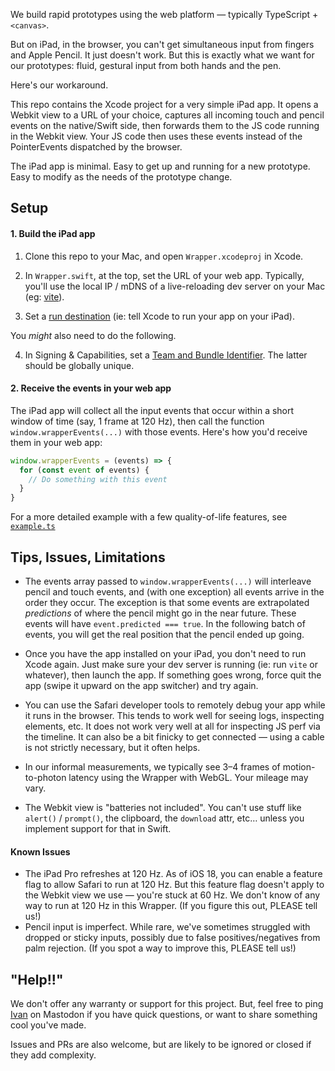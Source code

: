 We build rapid prototypes using the web platform — typically TypeScript + `<canvas>`.

But on iPad, in the browser, you can't get simultaneous input from fingers and Apple Pencil. It just doesn't work. But this is exactly what we want for our prototypes: fluid, gestural input from both hands and the pen.

Here's our workaround.

This repo contains the Xcode project for a very simple iPad app. It opens a Webkit view to a URL of your choice, captures all incoming touch and pencil events on the native/Swift side, then forwards them to the JS code running in the Webkit view. Your JS code then uses these events instead of the PointerEvents dispatched by the browser.

The iPad app is minimal. Easy to get up and running for a new prototype. Easy to modify as the needs of the prototype change.

## Setup

#### 1. Build the iPad app

1. Clone this repo to your Mac, and open `Wrapper.xcodeproj` in Xcode.

2. In `Wrapper.swift`, at the top, set the URL of your web app. Typically, you'll use the local IP / mDNS of a live-reloading dev server on your Mac (eg: [vite](https://vite.dev)).

3. Set a [run destination](https://developer.apple.com/documentation/xcode/building-and-running-an-app) (ie: tell Xcode to run your app on your iPad).

You *might* also need to do the following.

4. In Signing & Capabilities, set a [Team and Bundle Identifier](https://developer.apple.com/documentation/xcode/preparing-your-app-for-distribution). The latter should be globally unique.

#### 2. Receive the events in your web app

The iPad app will collect all the input events that occur within a short window of time (say, 1 frame at 120 Hz), then call the function `window.wrapperEvents(...)` with those events. Here's how you'd receive them in your web app:

```javascript
window.wrapperEvents = (events) => {
  for (const event of events) {
    // Do something with this event
  }
}
```

For a more detailed example with a few quality-of-life features, see [`example.ts`](/inkandswitch/wrapper/blob/main/example.ts)

## Tips, Issues, Limitations

* The events array passed to `window.wrapperEvents(...)` will interleave pencil and touch events, and (with one exception) all events arrive in the order they occur. The exception is that some events are extrapolated *predictions* of where the pencil might go in the near future. These events will have `event.predicted === true`. In the following batch of events, you will get the real position that the pencil ended up going.
* Once you have the app installed on your iPad, you don't need to run Xcode again. Just make sure your dev server is running (ie: run `vite` or whatever), then launch the app. If something goes wrong, force quit the app (swipe it upward on the app switcher) and try again.
* You can use the Safari developer tools to remotely debug your app while it runs in the browser. This tends to work well for seeing logs, inspecting elements, etc. It does not work very well at all for inspecting JS perf via the timeline. It can also be a bit finicky to get connected — using a cable is not strictly necessary, but it often helps.
* In our informal measurements, we typically see 3–4 frames of motion-to-photon latency using the Wrapper with WebGL. Your mileage may vary.

* The Webkit view is "batteries not included". You can't use stuff like `alert()` / `prompt()`, the clipboard, the `download` attr, etc… unless you implement support for that in Swift.

#### Known Issues
* The iPad Pro refreshes at 120 Hz. As of iOS 18, you can enable a feature flag to allow Safari to run at 120 Hz. But this feature flag doesn't apply to the Webkit view we use — you're stuck at 60 Hz. We don't know of any way to run at 120 Hz in this Wrapper. (If you figure this out, PLEASE tell us!)
* Pencil input is imperfect. While rare, we've sometimes struggled with dropped or sticky inputs, possibly due to false positives/negatives from palm rejection. (If you spot a way to improve this, PLEASE tell us!)

## "Help!!"

We don't offer any warranty or support for this project. But, feel free to ping [Ivan](http://mastodon.social/@spiralganglion) on Mastodon if you have quick questions, or want to share something cool you've made.

Issues and PRs are also welcome, but are likely to be ignored or closed if they add complexity.
